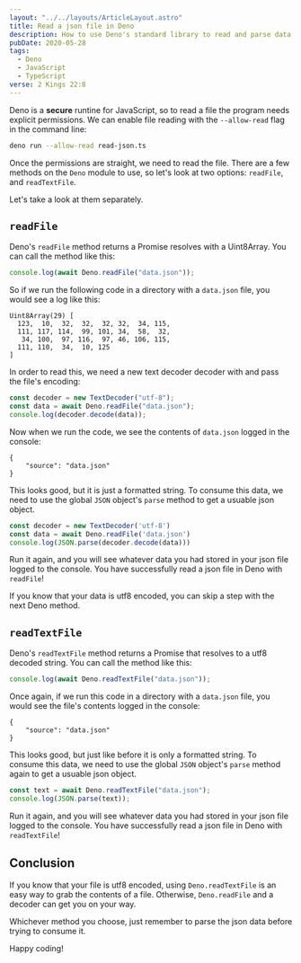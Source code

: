 ```yaml
---
layout: "../../layouts/ArticleLayout.astro"
title: Read a json file in Deno
description: How to use Deno's standard library to read and parse data from a json file.
pubDate: 2020-05-28
tags:
  - Deno
  - JavaScript
  - TypeScript
verse: 2 Kings 22:8
---
```


Deno is a **secure** runtine for JavaScript, so to read a file the program needs explicit permissions. We can enable file reading with the `--allow-read` flag in the command line:

```bash
deno run --allow-read read-json.ts
```

Once the permissions are straight, we need to read the file. There are a few methods on the `Deno` module to use, so let's look at two options: `readFile`, and `readTextFile`.

Let's take a look at them separately.

## `readFile`

Deno's `readFile` method returns a Promise resolves with a Uint8Array. You can call the method like this:

```js
console.log(await Deno.readFile("data.json"));
```

So if we run the following code in a directory with a `data.json` file, you would see a log like this:

```
Uint8Array(29) [
  123,  10,  32,  32,  32, 32,  34, 115,
  111, 117, 114,  99, 101, 34,  58,  32,
   34, 100,  97, 116,  97, 46, 106, 115,
  111, 110,  34,  10, 125
]
```

In order to read this, we need a new text decoder decoder with and pass the file's encoding:

```js
const decoder = new TextDecoder("utf-8");
const data = await Deno.readFile("data.json");
console.log(decoder.decode(data));
```

Now when we run the code, we see the contents of `data.json` logged in the console:

```
{
    "source": "data.json"
}
```

This looks good, but it is just a formatted string. To consume this data, we need to use the global `JSON` object's `parse` method to get a usuable json object.

<!-- ```js/2 -->
```js
const decoder = new TextDecoder('utf-8')
const data = await Deno.readFile('data.json')
console.log(JSON.parse(decoder.decode(data)))
```

Run it again, and you will see whatever data you had stored in your json file logged to the console. You have successfully read a json file in Deno with `readFile`!

If you know that your data is utf8 encoded, you can skip a step with the next Deno method.

## `readTextFile`

Deno's `readTextFile` method returns a Promise that resolves to a utf8 decoded string. You can call the method like this:

```js
console.log(await Deno.readTextFile("data.json"));
```

Once again, if we run this code in a directory with a `data.json` file, you would see the file's contents logged in the console:

```
{
    "source": "data.json"
}
```

This looks good, but just like before it is only a formatted string. To consume this data, we need to use the global `JSON` object's `parse` method again to get a usuable json object.

```js
const text = await Deno.readTextFile("data.json");
console.log(JSON.parse(text));
```

Run it again, and you will see whatever data you had stored in your json file logged to the console. You have successfully read a json file in Deno with `readTextFile`!

## Conclusion

If you know that your file is utf8 encoded, using `Deno.readTextFile` is an easy way to grab the contents of a file. Otherwise, `Deno.readFile` and a decoder can get you on your way.

Whichever method you choose, just remember to parse the json data before trying to consume it.

Happy coding!

